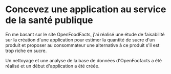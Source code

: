 # Concevez une application au service de la santé publique

En me basant sur le site OpenFoodFacts, j'ai réalisé une étude de faisabilité sur la création d'une application pour estimer la quantité de sucre d'un produit et proposer au consommateur une alternative à ce produit s'il est trop riche en sucre.

Un nettoyage et une analyse de la base de données d'OpenFoofacts a été réalisé et un début d'application a été créée.
